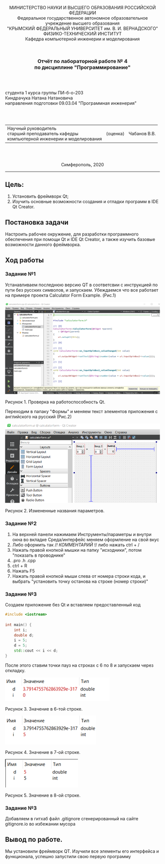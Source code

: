 <p align="center">МИНИСТЕРСТВО НАУКИ  И ВЫСШЕГО ОБРАЗОВАНИЯ РОССИЙСКОЙ ФЕДЕРАЦИИ<br>
Федеральное государственное автономное образовательное учреждение высшего образования<br>
"КРЫМСКИЙ ФЕДЕРАЛЬНЫЙ УНИВЕРСИТЕТ им. В. И. ВЕРНАДСКОГО"<br>
ФИЗИКО-ТЕХНИЧЕСКИЙ ИНСТИТУТ<br>
Кафедра компьютерной инженерии и моделирования</p>
<br>
<h3 align="center">Отчёт по лабораторной работе № 4<br> по дисциплине "Программирование"</h3>
<br><br>
<p>студента 1 курса группы ПИ-б-о-203<br>
Киндрачука Натана Натановича<br>
направления подготовки 09.03.04 "Программная инженерия"</p>
<br><br>
<table>
<tr><td>Научный руководитель<br> старший преподаватель кафедры<br> компьютерной инженерии и моделирования</td>
<td>(оценка)</td>
<td>Чабанов В.В.</td>
</tr>
</table>
<br><br>
<p align="center">Симферополь, 2020</p>
<hr>

## Цель:

1. Установить фреймворк Qt;
2. Изучить основные возможности создания и отладки программ в IDE Qt Creator.

## Постановка задачи
Настроить рабочее окружение, для разработки программного обеспечения при помощи Qt и IDE Qt Creator, а также изучить базовые возможности данного фреймворка.

## Ход работы

### Задание №1

Устанавливаем последнюю версию QT в соответсвии с инструкцией по пути без русских символов, и запускаем. Убеждаемся что все работает на примере проекта Calculator Form Example. (Рис.1)

![Рис. 1](./images/First.png)

Рисунок 1. Проверка на работоспособность Qt.

Переходим в папаку "Формы" и меняем текст элементов приложения с английского на русский (Рис.2)

![Рис. 2](./images/Second.png)

Рисунок 2. Измененные названия параметров.

### Задание №2

1. На верхней панели нажимаем Инструменты/параметры и внутри окна во вкладке Среда/интерфейс меняем оформление на свой вкус
2. Либо оформить так /*! КОММЕНТАРИЙ !*/ либо нажать ctrl + /
3. Нажать правой кнопкой мышки на папку "исходники", потом "показать в проводнике"
4. .pro .h .cpp
5. ctrl + R
6. Нажать F5
7. Нажать правой кнопкой мыши слева от номера строки кода, и выбрать "установить точку останова на строке (номер строки)"

### Задание №3

Создаем приложение без Qt и вставляем предоставленный код

```c++
#include <iostream>
 
int main() {
    int i;
    double d;
    i = 5;
    d = 5;
    std::cout << i << d;
}
```

После этого ставим точки пауз на строках с 6 по 8 и запускаем через откладку.

![Рис. 3](./images/Task3.1.png)

Рисунок 3. Значение в 6-той строке.

![Рис. 4](./images/Task3.2.png)

Рисунок 4. Значение в 7-ой строке.

![Рис. 5](./images/Task3.3.png)

Рисунок 5. Значение в 8-ой строке.
### Задание №3

Добавляем в гитхаб файл .gitignore сгенерированный на сайте gitignore.io во избежании мусора

## Вывод по работе. 

Мы установили фреймворк QT. Изучили все элементы его интерфейса и функционала, 
успешно запустили свою первую программу


